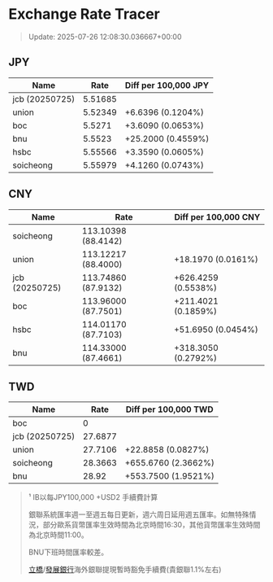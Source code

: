 # Exchange Rate Tracer

> Update: 2025-07-26 12:08:30.036667+00:00

## JPY

| Name           |    Rate | Diff per 100,000 JPY   |
|----------------|---------|------------------------|
| jcb (20250725) | 5.51685 |                        |
| union          | 5.52349 | +6.6396 (0.1204%)      |
| boc            | 5.5271  | +3.6090 (0.0653%)      |
| bnu            | 5.5523  | +25.2000 (0.4559%)     |
| hsbc           | 5.55566 | +3.3590 (0.0605%)      |
| soicheong      | 5.55979 | +4.1260 (0.0743%)      |

## CNY

| Name           | Rate                | Diff per 100,000 CNY   |
|----------------|---------------------|------------------------|
| soicheong      | 113.10398	(88.4142) |                        |
| union          | 113.12217	(88.4000) | +18.1970 (0.0161%)     |
| jcb (20250725) | 113.74860	(87.9132) | +626.4259 (0.5538%)    |
| boc            | 113.96000	(87.7501) | +211.4021 (0.1859%)    |
| hsbc           | 114.01170	(87.7103) | +51.6950 (0.0454%)     |
| bnu            | 114.33000	(87.4661) | +318.3050 (0.2792%)    |

## TWD

| Name           |    Rate | Diff per 100,000 TWD   |
|----------------|---------|------------------------|
| boc            |  0      |                        |
| jcb (20250725) | 27.6877 |                        |
| union          | 27.7106 | +22.8858 (0.0827%)     |
| soicheong      | 28.3663 | +655.6760 (2.3662%)    |
| bnu            | 28.92   | +553.7500 (1.9521%)    |


> ¹ IB以每JPY100,000 +USD2 手續費計算
>
> 銀聯系統匯率週一至週五每日更新，週六周日延用週五匯率。如無特殊情況，部分歐系貨幣匯率生效時間為北京時間16:30，其他貨幣匯率生效時間為北京時間11:00。
>
> BNU下班時間匯率較差。
>
> [立橋](https://www.wlbank.com.mo/uploads/ueditor/file/20181211/1544536513900230.pdf)/[發展銀行](https://www.mdb.com.mo/Service_Charges_20230728.pdf)海外銀聯提現暫時豁免手續費(貴銀聯1.1%左右)

